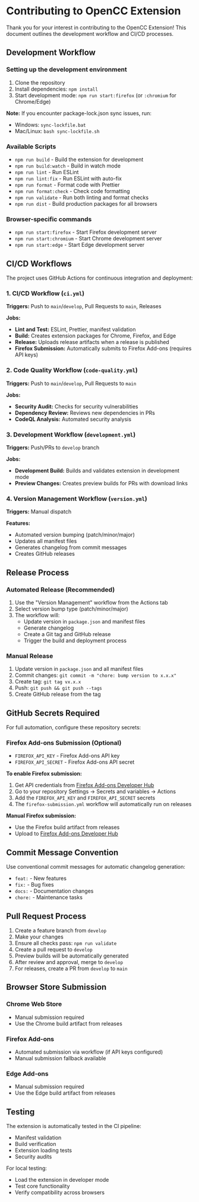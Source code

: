 # Contributing to OpenCC Extension

Thank you for your interest in contributing to the OpenCC Extension! This document outlines the development workflow and CI/CD processes.

## Development Workflow

### Setting up the development environment

1. Clone the repository
2. Install dependencies: `npm install`
3. Start development mode: `npm run start:firefox` (or `:chromium` for Chrome/Edge)

**Note:** If you encounter package-lock.json sync issues, run:
- Windows: `sync-lockfile.bat`  
- Mac/Linux: `bash sync-lockfile.sh`

### Available Scripts

- `npm run build` - Build the extension for development
- `npm run build:watch` - Build in watch mode
- `npm run lint` - Run ESLint
- `npm run lint:fix` - Run ESLint with auto-fix
- `npm run format` - Format code with Prettier
- `npm run format:check` - Check code formatting
- `npm run validate` - Run both linting and format checks
- `npm run dist` - Build production packages for all browsers

### Browser-specific commands

- `npm run start:firefox` - Start Firefox development server
- `npm run start:chromium` - Start Chrome development server
- `npm run start:edge` - Start Edge development server

## CI/CD Workflows

The project uses GitHub Actions for continuous integration and deployment:

### 1. CI/CD Workflow (`ci.yml`)

**Triggers:** Push to `main`/`develop`, Pull Requests to `main`, Releases

**Jobs:**
- **Lint and Test:** ESLint, Prettier, manifest validation
- **Build:** Creates extension packages for Chrome, Firefox, and Edge
- **Release:** Uploads release artifacts when a release is published
- **Firefox Submission:** Automatically submits to Firefox Add-ons (requires API keys)

### 2. Code Quality Workflow (`code-quality.yml`)

**Triggers:** Push to `main`/`develop`, Pull Requests to `main`

**Jobs:**
- **Security Audit:** Checks for security vulnerabilities
- **Dependency Review:** Reviews new dependencies in PRs
- **CodeQL Analysis:** Automated security analysis

### 3. Development Workflow (`development.yml`)

**Triggers:** Push/PRs to `develop` branch

**Jobs:**
- **Development Build:** Builds and validates extension in development mode
- **Preview Changes:** Creates preview builds for PRs with download links

### 4. Version Management Workflow (`version.yml`)

**Triggers:** Manual dispatch

**Features:**
- Automated version bumping (patch/minor/major)
- Updates all manifest files
- Generates changelog from commit messages
- Creates GitHub releases

## Release Process

### Automated Release (Recommended)

1. Use the "Version Management" workflow from the Actions tab
2. Select version bump type (patch/minor/major)
3. The workflow will:
   - Update version in `package.json` and manifest files
   - Generate changelog
   - Create a Git tag and GitHub release
   - Trigger the build and deployment process

### Manual Release

1. Update version in `package.json` and all manifest files
2. Commit changes: `git commit -m "chore: bump version to x.x.x"`
3. Create tag: `git tag vx.x.x`
4. Push: `git push && git push --tags`
5. Create GitHub release from the tag

## GitHub Secrets Required

For full automation, configure these repository secrets:

### Firefox Add-ons Submission (Optional)
- `FIREFOX_API_KEY` - Firefox Add-ons API key
- `FIREFOX_API_SECRET` - Firefox Add-ons API secret

**To enable Firefox submission:**
1. Get API credentials from [Firefox Add-ons Developer Hub](https://addons.mozilla.org/developers/)
2. Go to your repository Settings → Secrets and variables → Actions
3. Add the `FIREFOX_API_KEY` and `FIREFOX_API_SECRET` secrets
4. The `firefox-submission.yml` workflow will automatically run on releases

**Manual Firefox submission:**
- Use the Firefox build artifact from releases
- Upload to [Firefox Add-ons Developer Hub](https://addons.mozilla.org/developers/)

## Commit Message Convention

Use conventional commit messages for automatic changelog generation:

- `feat:` - New features
- `fix:` - Bug fixes
- `docs:` - Documentation changes
- `chore:` - Maintenance tasks

## Pull Request Process

1. Create a feature branch from `develop`
2. Make your changes
3. Ensure all checks pass: `npm run validate`
4. Create a pull request to `develop`
5. Preview builds will be automatically generated
6. After review and approval, merge to `develop`
7. For releases, create a PR from `develop` to `main`

## Browser Store Submission

### Chrome Web Store
- Manual submission required
- Use the Chrome build artifact from releases

### Firefox Add-ons
- Automated submission via workflow (if API keys configured)
- Manual submission fallback available

### Edge Add-ons
- Manual submission required
- Use the Edge build artifact from releases

## Testing

The extension is automatically tested in the CI pipeline:

- Manifest validation
- Build verification
- Extension loading tests
- Security audits

For local testing:
- Load the extension in developer mode
- Test core functionality
- Verify compatibility across browsers
